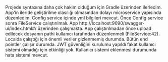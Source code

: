 Projede syntaxına daha çok hakim olduğum için Gradle üzerinden ilerledim. App'in ileride geliştirilme olasılığı 
olmasından dolayı microservice yapısında düzenledim. Config service içinde yml bilgileri mevcut. Önce Config service
sonra FileService çalıştırılmalı. App http://localhost:9090/swagger-ui/index.html#/ üzerinden çalışmakta.
App çalıştırılmadan önce upload edilecek dosyanın pathi kullanıcı tarafından düzenlenmeli (FileService:42).
Localda çalıştığı için önemli veriler gizlenmemiş durumda. Bütün end pointler çalışır durumda. JWT güvenliğini kurulumu 
yapıldı fakat kullanıcı sistemi olmadığı için etkinliği yok. Kullanıcı sistemi eklenmesi durumunda hata sistemi mevcut.